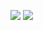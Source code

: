 ![](https://github-readme-stats.vercel.app/api/top-langs/?username=nwndev&theme=gruvbox&hide_border=false&include_all_commits=false&count_private=false&layout=compact)
![](https://github-profile-trophy.vercel.app/?username=nwndev&theme=radical&no-frame=false&no-bg=true&margin-w=4)
